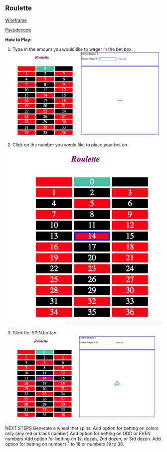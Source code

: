 ## Roulette

[Wireframe](https://wireframe.cc/pro/pp/3d912db8b264588)

[Pseudocode](https://docs.google.com/document/d/1SJwBhMl_dXjQCciWCenDWi_vRhLC5N65a3xe0IveJaM/edit?usp=sharing)


**How to Play:**

1. Type in the amount you would like to wager in the bet box.
![enter bet](images/placeBet.png)

2. Click on the number you would like to place your bet on.
![select your number](images/selectNumber.png)

3. Click the SPIN button.
![spin teh wheel](images/SpinWheel.png)


NEXT STEPS
Generate a wheel that spins.
Add option for betting on colors only (any red or black number)
Add option for betting on ODD or EVEN numbers
Add option for betting on 1st dozen, 2nd dozen, or 3rd dozen.
Add option for betting on numbers 1 to 18 or numbers 19 to 36.
